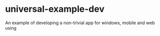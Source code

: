 # universal-example-dev
An example of developing a non-trivial app for windows, mobile and web using
